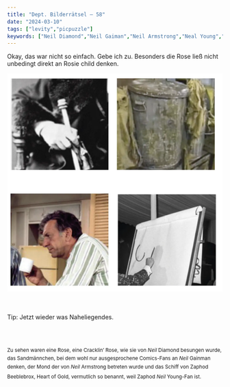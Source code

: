 ```yaml
---
title: "Dept. Bilderrätsel – 58"
date: "2024-03-10"
tags: ["levity","picpuzzle"]
keywords: ["Neil Diamond","Neil Gaiman","Neil Armstrong","Neal Young","Zaphod Beeblebrox","Oscar Madison","Oscar Wilde"]
---
```

Okay, das war nicht so einfach. Gebe ich zu. Besonders die Rose ließ nicht unbedingt direkt an Rosie child denken.
<br/>

<img  src="/assets/img/picpuzzle59.webp" alt="Bilderrätsel5">

<br/>
<br/>
<br/>

Tip: Jetzt wieder was Naheliegendes.

<br/>
<br/>

<sup>Zu sehen waren eine Rose, eine Cracklin’ Rose, wie sie von <i>Neil</i> Diamond besungen wurde, das Sandmännchen, bei dem wohl nur ausgesprochene Comics-Fans an  <i>Neil</i> Gainman denken, der Mond der von  <i>Neil</i> Armstrong betreten wurde und das Schiff von Zaphod Beeblebrox, Heart of Gold, vermutlich so benannt, weil Zaphod  <i>Neil</i> Young-Fan ist.
<sup>
